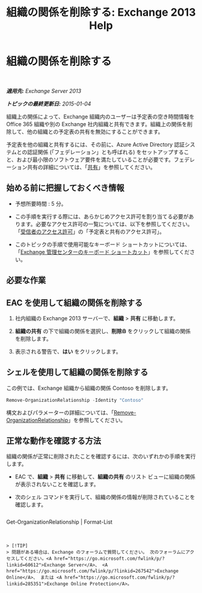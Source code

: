 ﻿---
title: '組織の関係を削除する: Exchange 2013 Help'
TOCTitle: 組織の関係を削除する
ms:assetid: ff211394-f58b-4da7-bb3a-df6abcb5950e
ms:mtpsurl: https://technet.microsoft.com/ja-jp/library/JJ657513(v=EXCHG.150)
ms:contentKeyID: 49896571
ms.date: 04/24/2018
mtps_version: v=EXCHG.150
ms.translationtype: HT
---

# 組織の関係を削除する

 

_**適用先:** Exchange Server 2013_

_**トピックの最終更新日:** 2015-01-04_

組織上の関係によって、Exchange 組織内のユーザーは予定表の空き時間情報を Office 365 組織や別の Exchange 社内組織と共有できます。組織上の関係を削除して、他の組織との予定表の共有を無効にすることができます。

予定表を他の組織と共有するには、その前に、Azure Active Directory 認証システムとの認証関係 (「フェデレーション」とも呼ばれる) をセットアップすること、および最小限のソフトウェア要件を満たしていることが必要です。フェデレーション共有の詳細については、「[共有](sharing-exchange-2013-help.md)」を参照してください。

## 始める前に把握しておくべき情報

  - 予想所要時間 : 5 分。

  - この手順を実行する際には、あらかじめアクセス許可を割り当てる必要があります。必要なアクセス許可の一覧については、以下を参照してください。 「[受信者のアクセス許可](recipients-permissions-exchange-2013-help.md)」の「予定表と共有のアクセス許可」。

  - このトピックの手順で使用可能なキーボード ショートカットについては、「[Exchange 管理センターのキーボード ショートカット](keyboard-shortcuts-in-the-exchange-admin-center-exchange-online-protection-help.md)」を参照してください。

## 必要な作業

## EAC を使用して組織の関係を削除する

1.  社内組織の Exchange 2013 サーバーで、<strong>組織</strong> \> <strong>共有</strong> に移動します。

2.  <strong>組織の共有</strong> の下で組織の関係を選択し、<strong>削除</strong>![\[削除\] アイコン](images/JJ651670.14f639f6-61e8-4418-bbfb-0db14de9d2f5(EXCHG.150).gif "[削除] アイコン") をクリックして組織の関係を削除します。

3.  表示される警告で、<strong>はい</strong> をクリックします。

## シェルを使用して組織の関係を削除する

この例では、Exchange 組織から組織の関係 Contoso を削除します。

```powershell
Remove-OrganizationRelationship -Identity "Contoso"
```

構文およびパラメーターの詳細については、「[Remove-OrganizationRelationship](https://technet.microsoft.com/ja-jp/library/ee332362\(v=exchg.150\))」を参照してください。

## 正常な動作を確認する方法

組織の関係が正常に削除されたことを確認するには、次のいずれかの手順を実行します。

  - EAC で、<strong>組織</strong> \> <strong>共有</strong> に移動して、<strong>組織の共有</strong> のリスト ビューに組織の関係が表示されないことを確認します。

  - 次のシェル コマンドを実行して、組織の関係の情報が削除されていることを確認します。
    
    ```powershell
Get-OrganizationRelationship | Format-List
```


> [!TIP]
> 問題がある場合は、Exchange のフォーラムで質問してください。 次のフォーラムにアクセスしてください。<A href="https://go.microsoft.com/fwlink/p/?linkid=60612">Exchange Server</A>、 <A href="https://go.microsoft.com/fwlink/p/?linkid=267542">Exchange Online</A>、 または <A href="https://go.microsoft.com/fwlink/p/?linkid=285351">Exchange Online Protection</A>。


